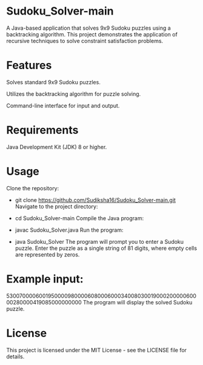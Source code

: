 # Sudoku_Solver-main

A Java-based application that solves 9x9 Sudoku puzzles using a backtracking algorithm. This project demonstrates the application of recursive techniques to solve constraint satisfaction problems.

# Features
Solves standard 9x9 Sudoku puzzles.

Utilizes the backtracking algorithm for puzzle solving.

Command-line interface for input and output.

# Requirements
Java Development Kit (JDK) 8 or higher.

# Usage
Clone the repository:

- git clone https://github.com/Sudiksha16/Sudoku_Solver-main.git
Navigate to the project directory:

- cd Sudoku_Solver-main
Compile the Java program:

- javac Sudoku_Solver.java
Run the program:

- java Sudoku_Solver
The program will prompt you to enter a Sudoku puzzle. Enter the puzzle as a single string of 81 digits, where empty cells are represented by zeros.

# Example input:
530070000600195000098000060800060003400803001900020000060000280000419085000000000
The program will display the solved Sudoku puzzle.

# License
This project is licensed under the MIT License - see the LICENSE file for details.
